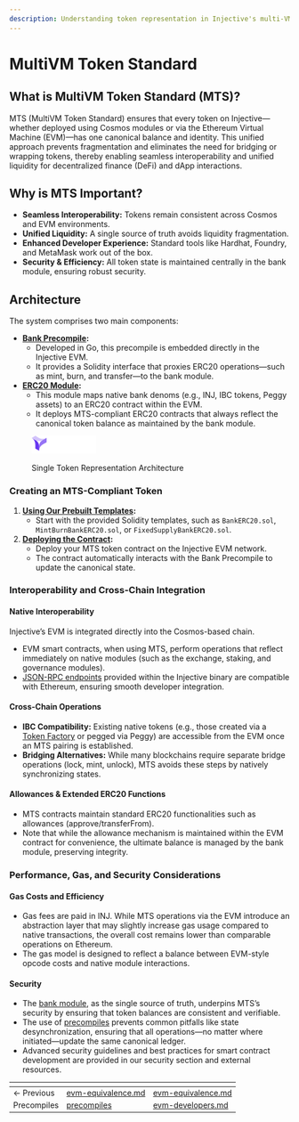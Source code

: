 ```yaml
---
description: Understanding token representation in Injective's multi-VM architecture
---
```


# MultiVM Token Standard

## What is MultiVM Token Standard (MTS)?

MTS (MultiVM Token Standard) ensures that every token on Injective—whether deployed using Cosmos modules or via the Ethereum Virtual Machine (EVM)—has one canonical balance and identity. This unified approach prevents fragmentation and eliminates the need for bridging or wrapping tokens, thereby enabling seamless interoperability and unified liquidity for decentralized finance (DeFi) and dApp interactions.

## Why is MTS Important?

* **Seamless Interoperability:** Tokens remain consistent across Cosmos and EVM environments.
* **Unified Liquidity:** A single source of truth avoids liquidity fragmentation.
* **Enhanced Developer Experience:** Standard tools like Hardhat, Foundry, and MetaMask work out of the box.
* **Security & Efficiency:** All token state is maintained centrally in the bank module, ensuring robust security.

## Architecture

The system comprises two main components:

* [**Bank Precompile**](precompiles/bank-precompile.md)**:**
  * Developed in Go, this precompile is embedded directly in the Injective EVM.
  * It provides a Solidity interface that proxies ERC20 operations—such as mint, burn, and transfer—to the bank module.
* [**ERC20 Module**](erc20-module.md)**:**
  * This module maps native bank denoms (e.g., INJ, IBC tokens, Peggy assets) to an ERC20 contract within the EVM.
  * It deploys MTS-compliant ERC20 contracts that always reflect the canonical token balance as maintained by the bank module.

<figure><img src="../../../.gitbook/assets/image.png" alt=""><figcaption><p>Single Token Representation Architecture</p></figcaption></figure>

### **Creating an** MT&#x53;**-Compliant Token**

1. [**Using Our Prebuilt Templates**](https://github.com/InjectiveLabs/solidity-contracts/tree/master/src)**:**
   * Start with the provided Solidity templates, such as `BankERC20.sol`, `MintBurnBankERC20.sol`, or `FixedSupplyBankERC20.sol`.
2. [**Deploying the Contract**](../guides/private-testnet-deployment.md)**:**
   * Deploy your MTS token contract on the Injective EVM network.
   * The contract automatically interacts with the Bank Precompile to update the canonical state.

### **Interoperability and Cross-Chain Integration**

#### **Native Interoperability**

Injective’s EVM is integrated directly into the Cosmos-based chain.

* EVM smart contracts, when using MTS, perform operations that reflect immediately on native modules (such as the exchange, staking, and governance modules).
* [JSON-RPC endpoints](network-information.md) provided within the Injective binary are compatible with Ethereum, ensuring smooth developer integration.

#### **Cross-Chain Operations**

* **IBC Compatibility:** Existing native tokens (e.g., those created via a [Token Factory](../../modules/injective/tokenfactory/) or pegged via Peggy) are accessible from the EVM once an MTS pairing is established.
* **Bridging Alternatives:** While many blockchains require separate bridge operations (lock, mint, unlock), MTS avoids these steps by natively synchronizing states.

#### **Allowances & Extended ERC20 Functions**

* MTS contracts maintain standard ERC20 functionalities such as allowances (approve/transferFrom).
* Note that while the allowance mechanism is maintained within the EVM contract for convenience, the ultimate balance is managed by the bank module, preserving integrity.

### **Performance, Gas, and Security Considerations**

#### **Gas Costs and Efficiency**

* Gas fees are paid in INJ. While MTS operations via the EVM introduce an abstraction layer that may slightly increase gas usage compared to native transactions, the overall cost remains lower than comparable operations on Ethereum.
* The gas model is designed to reflect a balance between EVM-style opcode costs and native module interactions.

#### **Security**&#x20;

* The [bank module](../../modules/core/bank/), as the single source of truth, underpins MTS’s security by ensuring that token balances are consistent and verifiable.
* The use of [precompiles](precompiles/) prevents common pitfalls like state desynchronization, ensuring that all operations—no matter where initiated—update the same canonical ledger.
* Advanced security guidelines and best practices for smart contract development are provided in our security section and external resources.

<table data-card-size="large" data-view="cards" data-full-width="false"><thead><tr><th></th><th data-type="content-ref"></th><th data-hidden data-card-target data-type="content-ref"></th></tr></thead><tbody><tr><td>← Previous</td><td><a href="evm-equivalence.md">evm-equivalence.md</a></td><td><a href="evm-equivalence.md">evm-equivalence.md</a></td></tr><tr><td>Precompiles</td><td><a href="precompiles/">precompiles</a></td><td><a href="../../evm-developers.md">evm-developers.md</a></td></tr></tbody></table>

